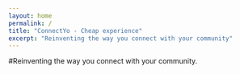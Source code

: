 ```yaml
---
layout: home
permalink: /
title: "ConnectYo - Cheap experience"
excerpt: "Reinventing the way you connect with your community" 
---
```

#Reinventing the way you connect with your community.
